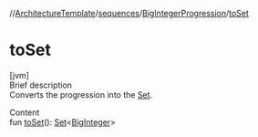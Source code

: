 //[ArchitectureTemplate](../../index.md)/[sequences](../index.md)/[BigIntegerProgression](index.md)/[toSet](to-set.md)



# toSet  
[jvm]  
Brief description  
Converts the progression into the [Set](https://kotlinlang.org/api/latest/jvm/stdlib/kotlin.collections/-set/index.html).  
  
  
Content  
fun [toSet](to-set.md)(): [Set](https://kotlinlang.org/api/latest/jvm/stdlib/kotlin.collections/-set/index.html)<[BigInteger](https://docs.oracle.com/javase/8/docs/api/java/math/BigInteger.html)>  




